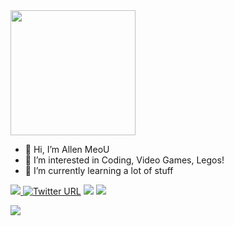 
 <img height = '200px' src = "https://user-images.githubusercontent.com/94051879/194399251-72469c60-61c4-4db6-bcff-7a01f1041428.gif">


- 👋 Hi, I’m Allen MeoU
- 👀 I’m interested in Coding, Video Games, Legos!
- 🌱 I’m currently learning a lot of stuff

<a href=https://www.linkedin.com/in/huytrandev/> <img src="https://img.shields.io/badge/-LinkedIn-0e76a8?style=plastic&logo=linkedIn">  [![Twitter URL](https://img.shields.io/twitter/url/https/twitter.com/realallenmeou.svg?style=social&label=Follow%20%40realallenmeou)](https://twitter.com/realallenmeou)  </a>   <img src="https://img.shields.io/static/v1?label=%F0%9F%8C%9F&message=Love%20coding&style=style=flat&color=red">  <img src="https://komarev.com/ghpvc/?username=allen-meou&color=blue"> 



<img src="https://github-readme-stats.vercel.app/api/top-langs/?username=allenmeou&theme=tokyonight&layout=compact&langs_count=6"><br>
